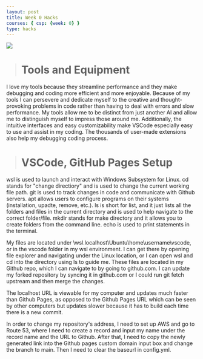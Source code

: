 ```yaml
---
layout: post
title: Week 0 Hacks
courses: { csp: {week: 0} }
type: hacks
---
```

<img src="https://github.com/raymondYsheng/CSA_Repo/assets/142441804/d0676050-bdf3-4661-8005-6f756626d9b8">

> # Tools and Equipment
I love my tools because they streamline performance and they make debugging and coding more efficient and more enjoyable. Because of my tools I can persevere and dedicate myself to the creative and thought-provoking problems in code rather than having to deal with errors and slow performance. My tools allow me to be distinct from just another AI and allow me to distinguish myself to impress those around me. Additionally, the intuitive interfaces and easy customizability make VSCode especially easy to use and assist in my coding. The thousands of user-made extensions also help my debugging coding process.

> # VSCode, GitHub Pages Setup
wsl is used to launch and interact with Windows Subsystem for Linux.
cd stands for "change directiory" and is used to change the current working file path.
git is used to track changes in code and communicate with Github servers. apt allows users to configure programs on their systems (installation, upadte, remove, etc.).
ls is short for list, and it just lists all the folders and files in the current directory and is used to help navigate to the correct folder/file.
mkdir stands for make directory and it allows you to create folders from the command line.
echo is used to print statements in the terminal.

My files are located under \\wsl.localhost\Ubuntu\home\username\vscode, or in the vscode folder in my wsl environment. I can get there by opening file explorer and navigating under the Linux location, or I can open wsl and cd into the directory using ls to guide me. These files are located in my Github repo, which I can navigate to by going to github.com. I can update my forked repository by syncing it in github.com or I could run git fetch upstream and then merge the changes.

The localhost URL is viewable for my computer and updates much faster than Github Pages, as opposed to the Github Pages URL which can be seen by other computers but updates slower because it has to build each time there is a new commit.

In order to change my repository's address, I need to set up AWS and go to Route 53, where I need to create a record and input my name under the record name and the URL to Github. After that, I need to copy the newly generated link into the Github pages custom domain input box and change the branch to main. Then I need to clear the baseurl in config.yml.